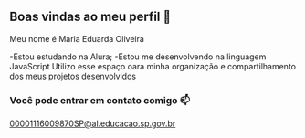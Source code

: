 ## Boas vindas ao meu perfil 💜 

Meu nome é Maria Eduarda Oliveira

-Estou estudando na Alura;
-Estou me desenvolvendo na linguagem JavaScript
Utilizo esse espaço oara minha organização e compartilhamento dos meus projetos desenvolvidos

### Você pode entrar em contato comigo 📫

00001116009870SP@al.educacao.sp.gov.br
